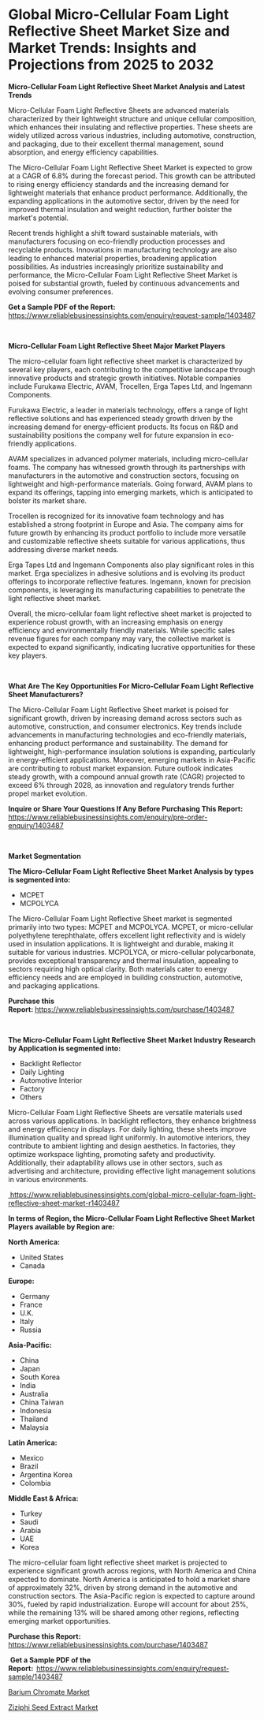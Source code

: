 <p><h1>Global Micro-Cellular Foam Light Reflective Sheet Market Size and Market Trends: Insights and Projections from 2025 to 2032</h1></p><p><strong>Micro-Cellular Foam Light Reflective Sheet Market Analysis and Latest Trends</strong></p>
<p><p>Micro-Cellular Foam Light Reflective Sheets are advanced materials characterized by their lightweight structure and unique cellular composition, which enhances their insulating and reflective properties. These sheets are widely utilized across various industries, including automotive, construction, and packaging, due to their excellent thermal management, sound absorption, and energy efficiency capabilities.</p><p>The Micro-Cellular Foam Light Reflective Sheet Market is expected to grow at a CAGR of 6.8% during the forecast period. This growth can be attributed to rising energy efficiency standards and the increasing demand for lightweight materials that enhance product performance. Additionally, the expanding applications in the automotive sector, driven by the need for improved thermal insulation and weight reduction, further bolster the market's potential.</p><p>Recent trends highlight a shift toward sustainable materials, with manufacturers focusing on eco-friendly production processes and recyclable products. Innovations in manufacturing technology are also leading to enhanced material properties, broadening application possibilities. As industries increasingly prioritize sustainability and performance, the Micro-Cellular Foam Light Reflective Sheet Market is poised for substantial growth, fueled by continuous advancements and evolving consumer preferences.</p></p>
<p><strong>Get a Sample PDF of the Report:&nbsp;</strong> <a href="https://www.reliablebusinessinsights.com/enquiry/request-sample/1403487?utm_campaign=60&utm_medium=2&utm_source=Github&utm_content=ia&utm_term=13012025&utm_id=micro-cellular-foam-light-reflective-sheet">https://www.reliablebusinessinsights.com/enquiry/request-sample/1403487</a></p>
<p>&nbsp;</p>
<p><strong>Micro-Cellular Foam Light Reflective Sheet Major Market Players</strong></p>
<p><p>The micro-cellular foam light reflective sheet market is characterized by several key players, each contributing to the competitive landscape through innovative products and strategic growth initiatives. Notable companies include Furukawa Electric, AVAM, Trocellen, Erga Tapes Ltd, and Ingemann Components.</p><p>Furukawa Electric, a leader in materials technology, offers a range of light reflective solutions and has experienced steady growth driven by the increasing demand for energy-efficient products. Its focus on R&D and sustainability positions the company well for future expansion in eco-friendly applications. </p><p>AVAM specializes in advanced polymer materials, including micro-cellular foams. The company has witnessed growth through its partnerships with manufacturers in the automotive and construction sectors, focusing on lightweight and high-performance materials. Going forward, AVAM plans to expand its offerings, tapping into emerging markets, which is anticipated to bolster its market share.</p><p>Trocellen is recognized for its innovative foam technology and has established a strong footprint in Europe and Asia. The company aims for future growth by enhancing its product portfolio to include more versatile and customizable reflective sheets suitable for various applications, thus addressing diverse market needs.</p><p>Erga Tapes Ltd and Ingemann Components also play significant roles in this market. Erga specializes in adhesive solutions and is evolving its product offerings to incorporate reflective features. Ingemann, known for precision components, is leveraging its manufacturing capabilities to penetrate the light reflective sheet market.</p><p>Overall, the micro-cellular foam light reflective sheet market is projected to experience robust growth, with an increasing emphasis on energy efficiency and environmentally friendly materials. While specific sales revenue figures for each company may vary, the collective market is expected to expand significantly, indicating lucrative opportunities for these key players.</p></p>
<p>&nbsp;</p>
<p><strong>What Are The Key Opportunities For Micro-Cellular Foam Light Reflective Sheet Manufacturers?</strong></p>
<p><p>The Micro-Cellular Foam Light Reflective Sheet market is poised for significant growth, driven by increasing demand across sectors such as automotive, construction, and consumer electronics. Key trends include advancements in manufacturing technologies and eco-friendly materials, enhancing product performance and sustainability. The demand for lightweight, high-performance insulation solutions is expanding, particularly in energy-efficient applications. Moreover, emerging markets in Asia-Pacific are contributing to robust market expansion. Future outlook indicates steady growth, with a compound annual growth rate (CAGR) projected to exceed 6% through 2028, as innovation and regulatory trends further propel market evolution.</p></p>
<p><strong>Inquire or Share Your Questions If Any Before Purchasing This Report:</strong> <a href="https://www.reliablebusinessinsights.com/enquiry/pre-order-enquiry/1403487?utm_campaign=60&utm_medium=2&utm_source=Github&utm_content=ia&utm_term=13012025&utm_id=micro-cellular-foam-light-reflective-sheet">https://www.reliablebusinessinsights.com/enquiry/pre-order-enquiry/1403487</a></p>
<p>&nbsp;</p>
<p><strong>Market Segmentation</strong></p>
<p><strong>The Micro-Cellular Foam Light Reflective Sheet Market Analysis by types is segmented into:</strong></p>
<p><ul><li>MCPET</li><li>MCPOLYCA</li></ul></p>
<p><p>The Micro-Cellular Foam Light Reflective Sheet market is segmented primarily into two types: MCPET and MCPOLYCA. MCPET, or micro-cellular polyethylene terephthalate, offers excellent light reflectivity and is widely used in insulation applications. It is lightweight and durable, making it suitable for various industries. MCPOLYCA, or micro-cellular polycarbonate, provides exceptional transparency and thermal insulation, appealing to sectors requiring high optical clarity. Both materials cater to energy efficiency needs and are employed in building construction, automotive, and packaging applications.</p></p>
<p><strong>Purchase this Report:&nbsp;</strong><a href="https://www.reliablebusinessinsights.com/purchase/1403487?utm_campaign=60&utm_medium=2&utm_source=Github&utm_content=ia&utm_term=13012025&utm_id=micro-cellular-foam-light-reflective-sheet">https://www.reliablebusinessinsights.com/purchase/1403487</a></p>
<p>&nbsp;</p>
<p><strong>The Micro-Cellular Foam Light Reflective Sheet Market Industry Research by Application is segmented into:</strong></p>
<p><ul><li>Backlight Reflector</li><li>Daily Lighting</li><li>Automotive Interior</li><li>Factory</li><li>Others</li></ul></p>
<p><p>Micro-Cellular Foam Light Reflective Sheets are versatile materials used across various applications. In backlight reflectors, they enhance brightness and energy efficiency in displays. For daily lighting, these sheets improve illumination quality and spread light uniformly. In automotive interiors, they contribute to ambient lighting and design aesthetics. In factories, they optimize workspace lighting, promoting safety and productivity. Additionally, their adaptability allows use in other sectors, such as advertising and architecture, providing effective light management solutions in various environments.</p></p>
<p><a href="https://www.reliablebusinessinsights.com/global-micro-cellular-foam-light-reflective-sheet-market-r1403487?utm_campaign=60&utm_medium=2&utm_source=Github&utm_content=ia&utm_term=13012025&utm_id=micro-cellular-foam-light-reflective-sheet">&nbsp;https://www.reliablebusinessinsights.com/global-micro-cellular-foam-light-reflective-sheet-market-r1403487</a></p>
<p><strong>In terms of Region, the Micro-Cellular Foam Light Reflective Sheet Market Players available by Region are:</strong></p>
<p>
    <p> <strong> North America: </strong>
        <ul>
            <li>United States</li>
            <li>Canada</li>
        </ul>
        </p> 
    <p> <strong> Europe: </strong>
        <ul>
            <li>Germany</li>
            <li>France</li>
            <li>U.K.</li>
            <li>Italy</li>
            <li>Russia</li>
        </ul>
        </p> 
    <p> <strong> Asia-Pacific: </strong>
        <ul>
            <li>China</li>
            <li>Japan</li>
            <li>South Korea</li>
            <li>India</li>
            <li>Australia</li>
            <li>China Taiwan</li>
            <li>Indonesia</li>
            <li>Thailand</li>
            <li>Malaysia</li>
        </ul>
        </p> 
    <p> <strong> Latin America: </strong>
        <ul>
            <li>Mexico</li>
            <li>Brazil</li>
            <li>Argentina Korea</li>
            <li>Colombia</li>
        </ul>
        </p> 
    <p> <strong> Middle East & Africa: </strong>
        <ul>
            <li>Turkey</li>
            <li>Saudi</li>
            <li>Arabia</li>
            <li>UAE</li>
            <li>Korea</li>
        </ul>
    </p>
    </p>
<p><p>The micro-cellular foam light reflective sheet market is projected to experience significant growth across regions, with North America and China expected to dominate. North America is anticipated to hold a market share of approximately 32%, driven by strong demand in the automotive and construction sectors. The Asia-Pacific region is expected to capture around 30%, fueled by rapid industrialization. Europe will account for about 25%, while the remaining 13% will be shared among other regions, reflecting emerging market opportunities.</p></p>
<p><strong>Purchase this Report: </strong><a href="https://www.reliablebusinessinsights.com/purchase/1403487?utm_campaign=60&utm_medium=2&utm_source=Github&utm_content=ia&utm_term=13012025&utm_id=micro-cellular-foam-light-reflective-sheet">https://www.reliablebusinessinsights.com/purchase/1403487</a></p>
<p>&nbsp;<strong>Get a Sample PDF of the Report:&nbsp;&nbsp;</strong><a href="https://www.reliablebusinessinsights.com/enquiry/request-sample/1403487?utm_campaign=60&utm_medium=2&utm_source=Github&utm_content=ia&utm_term=13012025&utm_id=micro-cellular-foam-light-reflective-sheet">https://www.reliablebusinessinsights.com/enquiry/request-sample/1403487</a></p>
<p><strong></strong></p>
<p><p><a href="https://github.com/chaturberville8181/Market-Research-Report-List-1/blob/main/barium-chromate-market.md?utm_campaign=60&utm_medium=2&utm_source=Github&utm_content=ia&utm_term=13012025&utm_id=micro-cellular-foam-light-reflective-sheet">Barium Chromate Market</a></p><p><a href="https://github.com/carendesrochers299/Market-Research-Report-List-1/blob/main/ziziphi-seed-extract-market.md?utm_campaign=60&utm_medium=2&utm_source=Github&utm_content=ia&utm_term=13012025&utm_id=micro-cellular-foam-light-reflective-sheet">Ziziphi Seed Extract Market</a></p></p>